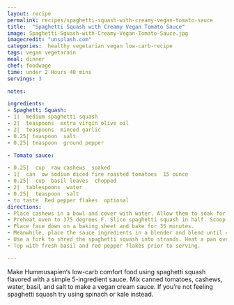 ```yaml
---
layout: recipe
permalink: recipes/spaghetti-squash-with-creamy-vegan-tomato-sauce
title:  "Spaghetti Squash with Creamy Vegan Tomato Sauce"
image: Spaghetti-Squash-with-Creamy-Vegan-Tomato-Sauce.jpg
imagecredit: "unsplash.com"
categories:  healthy vegetarian vegan low-carb-recipe
tags: vegan vegetarain
meal: dinner
chef: foodwage
time: under 2 Hours 40 mins
servings: 3

notes:

ingredients:
- Spaghetti Squash:
- 1|  medium spaghetti squash
- 2|  teaspoons  extra virgin olive oil
- 2|  teaspoons  minced garlic
- 0.25| teaspoon  salt
- 0.25| teaspoon  ground pepper

- Tomato sauce:

- 0.25|  cup  raw cashews  soaked
- 1|  can  ow sodium diced fire roasted tomatoes  15 ounce
- 0.25|  cup  basil leaves  chopped
- 2|  tablespoons  water
- 0.25|  teaspoon  salt
- to taste  Red pepper flakes  optional
directions:
- Place cashews in a bowl and cover with water. Allow them to soak for at least 2 hours or overnight. (I bring water to a boil in a tea kettle, cover the cashews with the hot water, and let them soak for 30 minutes when I’m in a hurry.)
- Preheat oven to 375 degrees F. Slice spaghetti squash in half. Scoop out seeds and stringy flesh with a spoon. Rub a teaspoon of olive oil over each half (inside, not outside). Rub with garlic and sprinkle with salt and pepper.
- Place face down on a baking sheet and bake for 35 minutes.
- Meanwhile, place the sauce ingredients in a blender and blend until completely smooth and creamy. Set aside.
- Use a fork to shred the spaghetti squash into strands. Heat a pan over medium heat. Place squash in a pan and cover with sauce (I used about 2/3 of the sauce and saved the rest). Toss to combine until warmed through.
- Top with fresh basil and red pepper flakes prior to serving.

---
```


Make Hummusapien‘s low-carb comfort food using spaghetti squash flavored with a simple 5-ingredient sauce. Mix canned tomatoes, cashews, water, basil, and salt to make a vegan cream sauce. If you’re not feeling spaghetti squash try using spinach or kale instead.